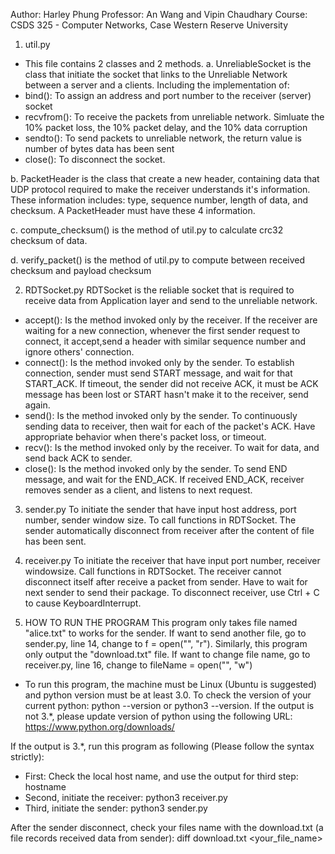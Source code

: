 Author: Harley Phung
Professor: An Wang and Vipin Chaudhary
Course: CSDS 325 - Computer Networks, Case Western Reserve University

1. util.py
- This file contains 2 classes and 2 methods.
a. UnreliableSocket is the class that initiate the socket that links to the Unreliable Network between a server and a clients. Including the implementation of: 
- bind(): To assign an address and port number to the receiver (server) socket
- recvfrom(): To receive the packets from unreliable network. Simluate the 10% packet loss, the 10% packet delay, and the 10% data corruption
- sendto(): To send packets to unreliable network, the return value is number of bytes data has been sent
- close(): To disconnect the socket.

b. PacketHeader is the class that create a new header, containing data that UDP protocol required to make the receiver understands it's information. These information includes: type, sequence number, length of data, and checksum. A PacketHeader must have these 4 information. 

c. compute_checksum() is the method of util.py to calculate crc32 checksum of data.

d. verify_packet() is the method of util.py to compute between received checksum and payload checksum

2. RDTSocket.py
RDTSocket is the reliable socket that is required to receive data from Application layer and send to the unreliable network.
- accept(): Is the method invoked only by the receiver. If the receiver are waiting for a new connection, whenever the first sender request to connect, it accept,send a header with similar sequence number and ignore others' connection. 
- connect(): Is the method invoked only by the sender. To establish connection, sender must send START message, and wait for that START_ACK. If timeout, the sender did not receive ACK, it must be ACK message has been lost or START hasn't make it to the receiver, send again.
- send(): Is the method invoked only by the sender. To continuously sending data to receiver, then wait for each of the packet's ACK. Have appropriate behavior when there's packet loss, or timeout.
- recv(): Is the method invoked only by the receiver. To wait for data, and send back ACK to sender.
- close(): Is the method invoked only by the sender. To send END message, and wait for the END_ACK. If received END_ACK, receiver removes sender as a client, and listens to next request.

3. sender.py
To initiate the sender that have input host address, port number, sender window size. 
To call functions in RDTSocket.
The sender automatically disconnect from receiver after the content of file has been sent.

4. receiver.py
To initiate the receiver that have input port number, receiver windowsize. Call functions in RDTSocket.
The receiver cannot disconnect itself after receive a packet from sender. Have to wait for next sender to send their package.
To disconnect receiver, use Ctrl + C to cause KeyboardInterrupt.

5. HOW TO RUN THE PROGRAM
This program only takes file named "alice.txt" to works for the sender. If want to send another file, go to sender.py, line 14, change to    f = open("<file name>", "r"). Similarly, this program only output the "download.txt" file. If want to change file name, go to receiver.py, line 16, change to   fileName = open("<file name>", "w")

- To run this program, the machine must be Linux (Ubuntu is suggested) and python version must be at least 3.0. To check the version of your current python: 
    python --version 
    or 
    python3 --version.
If the output is not 3.*, please update version of python using the following URL: https://www.python.org/downloads/ 

If the output is 3.*, run this program as following (Please follow the syntax strictly):
- First: Check the local host name, and use the output for third step:
    hostname
- Second, initiate the receiver: 
    python3 receiver.py <port number> <windowSize>
- Third, initiate the sender:
    python3 sender.py <hostname> <port number> <windowSize>

After the sender disconnect, check your files name with the download.txt (a file records received data from sender):
    diff download.txt <your_file_name>
